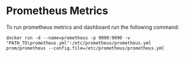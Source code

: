 # Prometheus Metrics
To run prometheus metrics and dashboard run the following command:

`docker run -d --name=prometheus -p 9090:9090 -v "PATH_TO\prometheus.yml":/etc/prometheus/prometheus.yml prom/prometheus --config.file=/etc/prometheus/prometheus.yml`